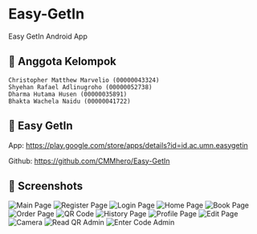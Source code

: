 # Easy-GetIn
Easy GetIn Android App

## 👥 Anggota Kelompok
```
Christopher Matthew Marvelio (00000043324)
Shyehan Rafael Adlinugroho (00000052738)
Dharma Hutama Husen (00000035891)
Bhakta Wachela Naidu (00000041722)
```

## 🚗 Easy GetIn
App: <https://play.google.com/store/apps/details?id=id.ac.umn.easygetin>

Github: <https://github.com/CMMhero/Easy-GetIn>

## 📸 Screenshots
![Main Page](./screenshots/Main.png)
![Register Page](./screenshots/Register.png)
![Login Page](./screenshots/Login.png)
![Home Page](./screenshots/Home.png)
![Book Page](./screenshots/Book.png)
![Order Page](./screenshots/Order.png)
![QR Code](./screenshots/QR.png)
![History Page](./screenshots/History.png)
![Profile Page](./screenshots/Profile.png)
![Edit Page](./screenshots/Edit.png)
![Camera](./screenshots/Camera.png)
![Read QR Admin](./screenshots/Read_QR.png)
![Enter Code Admin](./screenshots/Enter_Code.png)
